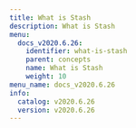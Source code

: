 ```yaml
---
title: What is Stash
description: What is Stash
menu:
  docs_v2020.6.26:
    identifier: what-is-stash
    parent: concepts
    name: What is Stash
    weight: 10
menu_name: docs_v2020.6.26
info:
  catalog: v2020.6.26
  version: v2020.6.26
---
```


